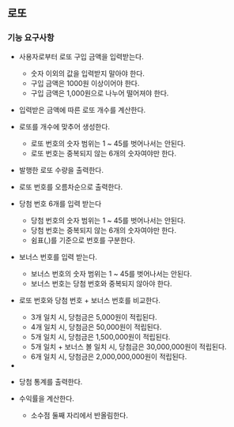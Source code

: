 ## 로또

### 기능 요구사항

- 사용자로부터 로또 구입 금액을 입력받는다.
  - 숫자 이외의 값을 입력받지 말아야 한다.
  - 구입 금액은 1000원 이상이어야 한다.
  - 구입 금액은 1,000원으로 나누어 떨어져야 한다.

- 입력받은 금액에 따른 로또 개수를 계산한다.

- 로또를 개수에 맞추어 생성한다.
  - 로또 번호의 숫자 범위는 1 ~ 45를 벗어나서는 안된다.
  - 로또 번호는 중복되지 않는 6개의 숫자여야만 한다.

- 발행한 로또 수량을 출력한다.

- 로또 번호를 오름차순으로 출력한다.

- 당첨 번호 6개를 입력 받는다
  - 당첨 번호의 숫자 범위는 1 ~ 45를 벗어나서는 안된다.
  - 당첨 번호는 중복되지 않는 6개의 숫자여야만 한다.
  - 쉼표(,)를 기준으로 번호를 구분한다.

- 보너스 번호를 입력 받는다.
  - 보너스 번호의 숫자 범위는 1 ~ 45를 벗어나서는 안된다.
  - 보너스 번호는 당첨 번호와 중복되지 않아야 한다.

- 로또 번호와 당첨 번호 + 보너스 번호를 비교한다.
  - 3개 일치 시, 당첨금은 5,000원이 적립된다.
  - 4개 일치 시, 당첨금은 50,000원이 적립된다.
  - 5개 일치 시, 당첨금은 1,500,000원이 적립된다.
  - 5개 일치 + 보너스 볼 일치 시, 당첨금은 30,000,000원이 적립된다.
  - 6개 일치 시, 당첨금은 2,000,000,000원이 적립된다.
-
- 당첨 통계를 출력한다.

- 수익률을 계산한다.
  - 소수점 둘째 자리에서 반올림한다.